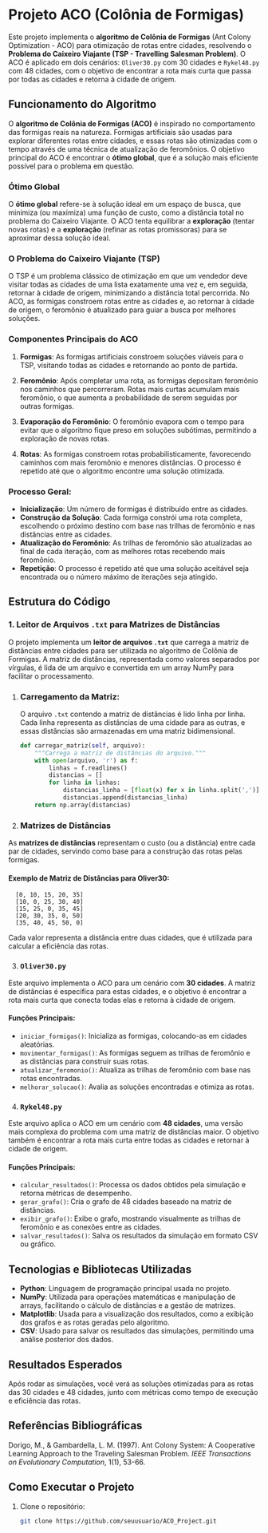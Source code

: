 # Projeto ACO (Colônia de Formigas)

Este projeto implementa o **algoritmo de Colônia de Formigas** (Ant Colony Optimization - ACO) para otimização de rotas entre cidades, resolvendo o **Problema do Caixeiro Viajante (TSP - Travelling Salesman Problem)**. O ACO é aplicado em dois cenários: `Oliver30.py` com 30 cidades e `Rykel48.py` com 48 cidades, com o objetivo de encontrar a rota mais curta que passa por todas as cidades e retorna à cidade de origem.

## Funcionamento do Algoritmo

O **algoritmo de Colônia de Formigas (ACO)** é inspirado no comportamento das formigas reais na natureza. Formigas artificiais são usadas para explorar diferentes rotas entre cidades, e essas rotas são otimizadas com o tempo através de uma técnica de atualização de feromônios. O objetivo principal do ACO é encontrar o **ótimo global**, que é a solução mais eficiente possível para o problema em questão.

### Ótimo Global

O **ótimo global** refere-se à solução ideal em um espaço de busca, que minimiza (ou maximiza) uma função de custo, como a distância total no problema do Caixeiro Viajante. O ACO tenta equilibrar a **exploração** (tentar novas rotas) e a **exploração** (refinar as rotas promissoras) para se aproximar dessa solução ideal.

### O Problema do Caixeiro Viajante (TSP)

O TSP é um problema clássico de otimização em que um vendedor deve visitar todas as cidades de uma lista exatamente uma vez e, em seguida, retornar à cidade de origem, minimizando a distância total percorrida. No ACO, as formigas constroem rotas entre as cidades e, ao retornar à cidade de origem, o feromônio é atualizado para guiar a busca por melhores soluções.

### Componentes Principais do ACO

1. **Formigas**: As formigas artificiais constroem soluções viáveis para o TSP, visitando todas as cidades e retornando ao ponto de partida.
   
2. **Feromônio**: Após completar uma rota, as formigas depositam feromônio nos caminhos que percorreram. Rotas mais curtas acumulam mais feromônio, o que aumenta a probabilidade de serem seguidas por outras formigas.

3. **Evaporação do Feromônio**: O feromônio evapora com o tempo para evitar que o algoritmo fique preso em soluções subótimas, permitindo a exploração de novas rotas.

4. **Rotas**: As formigas constroem rotas probabilisticamente, favorecendo caminhos com mais feromônio e menores distâncias. O processo é repetido até que o algoritmo encontre uma solução otimizada.

### Processo Geral:
- **Inicialização**: Um número de formigas é distribuído entre as cidades.
- **Construção da Solução**: Cada formiga constrói uma rota completa, escolhendo o próximo destino com base nas trilhas de feromônio e nas distâncias entre as cidades.
- **Atualização do Feromônio**: As trilhas de feromônio são atualizadas ao final de cada iteração, com as melhores rotas recebendo mais feromônio.
- **Repetição**: O processo é repetido até que uma solução aceitável seja encontrada ou o número máximo de iterações seja atingido.

## Estrutura do Código

### 1. Leitor de Arquivos `.txt` para Matrizes de Distâncias

O projeto implementa um **leitor de arquivos `.txt`** que carrega a matriz de distâncias entre cidades para ser utilizada no algoritmo de Colônia de Formigas. A matriz de distâncias, representada como valores separados por vírgulas, é lida de um arquivo e convertida em um array NumPy para facilitar o processamento.


1. ### **Carregamento da Matriz**:
   O arquivo `.txt` contendo a matriz de distâncias é lido linha por linha. Cada linha representa as distâncias de uma cidade para as outras, e essas distâncias são armazenadas em uma matriz bidimensional.

   ```python
   def carregar_matriz(self, arquivo):
       """Carrega a matriz de distâncias do arquivo."""
       with open(arquivo, 'r') as f:
           linhas = f.readlines()
           distancias = []
           for linha in linhas:
               distancias_linha = [float(x) for x in linha.split(',')]
               distancias.append(distancias_linha)
       return np.array(distancias)


2. ### Matrizes de Distâncias
As **matrizes de distâncias** representam o custo (ou a distância) entre cada par de cidades, servindo como base para a construção das rotas pelas formigas.

#### Exemplo de Matriz de Distâncias para Oliver30:

```plaintext
  [0, 10, 15, 20, 35]
  [10, 0, 25, 30, 40]
  [15, 25, 0, 35, 45]
  [20, 30, 35, 0, 50]
  [35, 40, 45, 50, 0]
```
Cada valor representa a distância entre duas cidades, que é utilizada para calcular a eficiência das rotas.

3. ### `Oliver30.py`
Este arquivo implementa o ACO para um cenário com **30 cidades**. A matriz de distâncias é específica para estas cidades, e o objetivo é encontrar a rota mais curta que conecta todas elas e retorna à cidade de origem.

#### Funções Principais:
- `iniciar_formigas()`: Inicializa as formigas, colocando-as em cidades aleatórias.
- `movimentar_formigas()`: As formigas seguem as trilhas de feromônio e as distâncias para construir suas rotas.
- `atualizar_feromonio()`: Atualiza as trilhas de feromônio com base nas rotas encontradas.
- `melhorar_solucao()`: Avalia as soluções encontradas e otimiza as rotas.

4. ### `Rykel48.py`
Este arquivo aplica o ACO em um cenário com **48 cidades**, uma versão mais complexa do problema com uma matriz de distâncias maior. O objetivo também é encontrar a rota mais curta entre todas as cidades e retornar à cidade de origem.

#### Funções Principais:
- `calcular_resultados()`: Processa os dados obtidos pela simulação e retorna métricas de desempenho.
- `gerar_grafo()`: Cria o grafo de 48 cidades baseado na matriz de distâncias.
- `exibir_grafo()`: Exibe o grafo, mostrando visualmente as trilhas de feromônio e as conexões entre as cidades.
- `salvar_resultados()`: Salva os resultados da simulação em formato CSV ou gráfico.


## Tecnologias e Bibliotecas Utilizadas

- **Python**: Linguagem de programação principal usada no projeto.
- **NumPy**: Utilizada para operações matemáticas e manipulação de arrays, facilitando o cálculo de distâncias e a gestão de matrizes.
- **Matplotlib**: Usada para a visualização dos resultados, como a exibição dos grafos e as rotas geradas pelo algoritmo.
- **CSV**: Usado para salvar os resultados das simulações, permitindo uma análise posterior dos dados.


## Resultados Esperados

Após rodar as simulações, você verá as soluções otimizadas para as rotas das 30 cidades e 48 cidades, junto com métricas como tempo de execução e eficiência das rotas.



## Referências Bibliográficas

Dorigo, M., & Gambardella, L. M. (1997). Ant Colony System: A Cooperative Learning Approach to the Traveling Salesman Problem. *IEEE Transactions on Evolutionary Computation*, 1(1), 53-66.

## Como Executar o Projeto

1. Clone o repositório:
   ```bash
   git clone https://github.com/seuusuario/ACO_Project.git